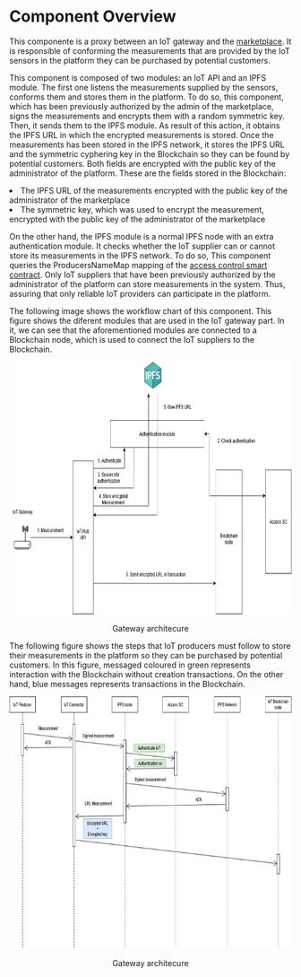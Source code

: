 # Component Overview
This componente is a proxy between an IoT gateway and the <a href="https://github.com/igonzaleztak/marketplace">marketplace</a>. It is responsible of conforming the measurements that are provided by the IoT sensors in the platform they can be purchased by potential customers.
<p></p>
This component is composed of two modules: an IoT API and an IPFS module. The first one listens the measurements supplied by the sensors, conforms them and stores them in the platform. To do so, this component, which has been previously authorized by the admin of the marketplace, signs the measurements and encrypts them with a random symmetric key. Then, it sends them to the IPFS module. As result of this action, it obtains the IPFS URL in which the encrypted measurements is stored. Once the measurements has been stored in the IPFS network, it stores the IPFS URL and the symmetric cyphering key in the Blockchain so they can be found by potential customers. Both fields are encrypted with the public key of the administrator of the platform. These are the fields stored in the Blockchain:
<p></P>
<li>The IPFS URL of the measurements encrypted with the public key of the administrator of the marketplace</li>
<li>The symmetric key, which was used to encrypt the measurement, encrypted with the public key of the administrator of the marketplace </li>
<p></p>
On the other hand, the IPFS module is a normal IPFS node with an extra authentication module. It checks whether the IoT supplier can or cannot store its measurements in the IPFS network. To do so, This component queries the ProducersNameMap mapping of the <a href="https://github.com/igonzaleztak/marketplace/blob/ipfs-alternative/storage/contracts/accessContract/accessContract.sol">access control smart contract</a>. Only IoT suppliers that have been previously authorized by the administrator of the platform can store measurements in the system. Thus, assuring that only reliable IoT providers can participate in the platform.
<p></p>
The following image shows the workflow chart of this component. This figure shows the diferent modules that are used in the IoT gateway part. In it, we can see that the aforementioned modules are connected to a Blockchain node, which is used to connect the IoT suppliers to the Blockchain.
<p></p>
<p align="center">
  <img src="docs\images\iot-gateway-workflow.png" height="450px" width="800px" alt="Image">
  <p align="center" id="gen-arch">Gateway architecure</p>
</p>
<p></p>
The following figure shows the steps that IoT producers must follow to store their measurements in the platform so they can be purchased by potential customers. In this figure, messaged coloured in green represents interaction with the Blockchain without creation transactions. On the other hand, blue messages represents transactions in the Blockchain.
<p></p>
<p align="center">
  <img src="docs\images\auth-scheme.png" height="450px" width="800px" alt="Image">
  <p align="center" id="gen-arch">Gateway architecure</p>
</p>